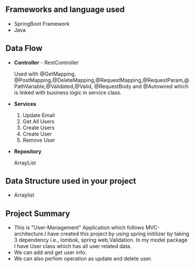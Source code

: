 ## **Frameworks and language used**
* SpringBoot Framework
* Java
## **Data Flow**
* **Controller** - RestController
  
  Used with @GetMapping, @PostMapping,@DeleteMapping,@RequestMapping,@RequestParam,@PathVariable,@Validated,@Valid, @RequestBody and @Autowired which is linked with business logic in service class.

* **Services**

  1. Update Email
  2. Get All Users
  3. Create Users
  4. Create User
  5. Remove User

* **Repository**

  ArrayList

## **Data Structure used in your project**
* Arraylist
## **Project Summary**

* This is "User-Management" Application which follows MVC-architecture.I have created this project by using spring initilizer by taking 3 dependency i.e., lombok, spring web,Validation. In my model package I have User class which has all user related data.
* We can add and get user info.
* We can also perfom operation as update and delete user.


